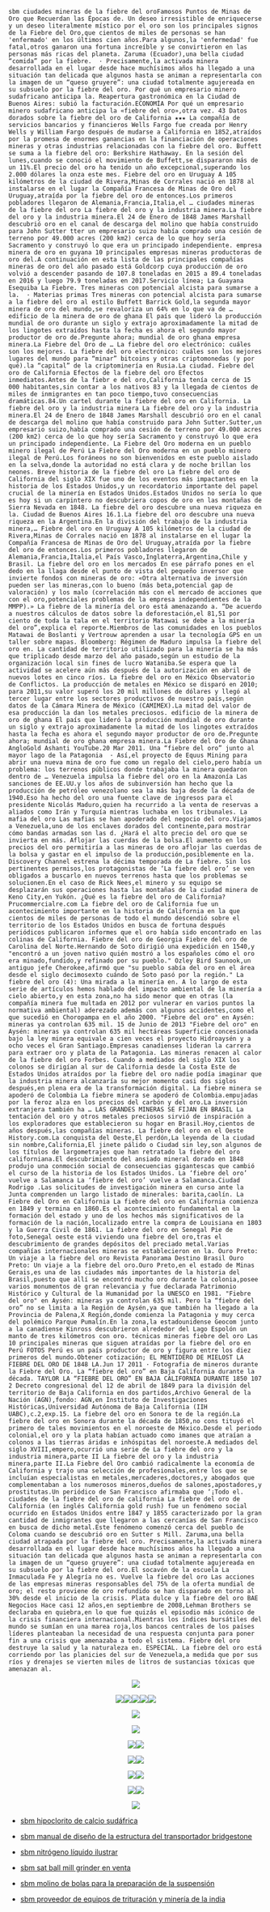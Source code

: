 
```
sbm ciudades mineras de la fiebre del oroFamosos Puntos de Minas de Oro que Recuerdan las Épocas de. Un deseo irresistible de enriquecerse y un deseo literalmente místico por el oro son los principales signos de la Fiebre del Oro,que cientos de miles de personas se han 'enfermado' en los últimos cien años.Para algunos,la 'enfermedad' fue fatal,otros ganaron una fortuna increíble y se convirtieron en las personas más ricas del planeta. Zaruma (Ecuador),una bella ciudad “comida” por la fiebre.  · Precisamente,la activada minera desarrollada en el lugar desde hace muchísimos años ha llegado a una situación tan delicada que algunos hasta se animan a representarla con la imagen de un “queso gruyere”: una ciudad totalmente agujereada en su subsuelo por la fiebre del oro. Por qué un empresario minero sudafricano anticipa la. Reapertura gastronómica en la Ciudad de Buenos Aires: subió la facturación.ECONOMÍA Por qué un empresario minero sudafricano anticipa la «fiebre del oro»,otra vez. 43 Datos dorados sobre la fiebre del oro de California ★★★ La compañía de servicios bancarios y financieros Wells Fargo fue creada por Henry Wells y William Fargo después de mudarse a California en 1852,atraídos por la promesa de enormes ganancias en la financiación de operaciones mineras y otras industrias relacionadas con la fiebre del oro. Buffett se suma a la fiebre del oro: Berkshire Hathaway. En la sesión del lunes,cuando se conoció el movimiento de Buffett,se dispararon más de un 11%.El precio del oro ha tenido un año excepcional,superando los 2.000 dólares la onza este mes. Fiebre del oro en Uruguay A 105 kilómetros de la ciudad de Rivera,Minas de Corrales nació en 1878 al instalarse en el lugar la Compañía Francesa de Minas de Oro del Uruguay,atraída por la fiebre del oro de entonces.Los primeros pobladores llegaron de Alemania,Francia,Italia,el … ciudades mineras de la fiebre del oro La fiebre del oro y la industria minera.La fiebre del oro y la industria minera.El 24 de Enero de 1848 James Marshall descubrió oro en el canal de descarga del molino que había construido para John Sutter tter un empresario suizo había comprado una cesión de terreno por 49.000 acres (200 km2) cerca de lo que hoy sería Sacramento y construyó lo que era un principado independiente. empresa minera de oro en guyana 10 principales empresas mineras productoras de oro del.A continuación en esta lista de las principales compañías mineras de oro del año pasado está Goldcorp cuya producción de oro volvió a descender pasando de 107.8 toneladas en 2015 a 89.4 toneladas en 2016 y luego 79.9 toneladas en 2017.Servicio línea; La Guayana Esequiba La Fiebre. Tres mineras con potencial alcista para sumarse a la.  · Materias primas Tres mineras con potencial alcista para sumarse a la fiebre del oro al estilo Buffett Barrick Gold,la segunda mayor minera de oro del mundo,se revaloriza un 64% en lo que va de … edificio de la minera de oro de ghana El país que lideró la producción mundial de oro durante un siglo y extrajo aproximadamente la mitad de los lingotes extraídos hasta la fecha es ahora el segundo mayor productor de oro de.Pregunte ahora; mundial de oro ghana empresa minera.La Fiebre del Oro de … La fiebre del oro electrónico: cuáles son los mejores. La fiebre del oro electrónico: cuáles son los mejores lugares del mundo para “minar” bitcoins y otras criptomonedas (y por qué).la “capital” de la criptominería en Rusia.La ciudad. Fiebre del oro de California Efectos de la fiebre del oro Efectos inmediatos.Antes de la fiebr e del oro,California tenía cerca de 15 000 habitantes,sin contar a los nativos 83 y la llegada de cientos de miles de inmigrantes en tan poco tiempo,tuvo consecuencias dramáticas.84.Un cartel durante la fiebre del oro en California. La fiebre del oro y la industria minera La fiebre del oro y la industria minera.El 24 de Enero de 1848 James Marshall descubrió oro en el canal de descarga del molino que había construido para John Sutter.Sutter,un empresario suizo,había comprado una cesión de terreno por 49.000 acres (200 km2) cerca de lo que hoy sería Sacramento y construyó lo que era un principado independiente. La Fiebre del Oro moderna en un pueblo minero ilegal de Perú La Fiebre del Oro moderna en un pueblo minero ilegal de Perú.Los foráneos no son bienvenidos en este pueblo aislado en la selva,donde la autoridad no está clara y de noche brillan los neones. Breve historia de la fiebre del oro La fiebre del oro de California del siglo XIX fue uno de los eventos más impactantes en la historia de los Estados Unidos,y un recordatorio importante del papel crucial de la minería en Estados Unidos.Estados Unidos no sería lo que es hoy si un carpintero no descubriera copos de oro en las montañas de Sierra Nevada en 1848. La fiebre del oro descubre una nueva riqueza en la. Ciudad de Buenos Aires 16.1.La fiebre del oro descubre una nueva riqueza en la Argentina.En la división del trabajo de la industria minera,… Fiebre del oro en Uruguay A 105 kilómetros de la ciudad de Rivera,Minas de Corrales nació en 1878 al instalarse en el lugar la Compañía Francesa de Minas de Oro del Uruguay,atraída por la fiebre del oro de entonces.Los primeros pobladores llegaron de Alemania,Francia,Italia,el País Vasco,Inglaterra,Argentina,Chile y Brasil. La fiebre del oro en los mercados En ese párrafo pones en el dedo en la llaga desde el punto de vista del pequeño inversor que invierte fondos con mineras de oro: «Otra alternativa de inversión pueden ser las mineras,con lo bueno (más beta,potencial gap de valoración) y los malo (correlación más con el mercado de acciones que con el oro,potenciales problemas de la empresa independientes de la MMPP).» La fiebre de la minería del oro está amenazando a. “De acuerdo a nuestros cálculos de datos sobre la deforestación,el 81,51 por ciento de toda la tala en el territorio Matawai se debe a la minería del oro”,explica el reporte.Miembros de las comunidades en los pueblos Matawai de Boslanti y Vertrouw aprenden a usar la tecnología GPS en un taller sobre mapas. Bloomberg: Régimen de Maduro impulsa la fiebre del oro en. La cantidad de territorio utilizado para la minería se ha más que triplicado desde marzo del año pasado,según un estudio de la organización local sin fines de lucro Wataniba.Se espera que la actividad se acelere aún más después de la autorización en abril de nuevos lotes en cinco ríos. La fiebre del oro en México Observatorio de Conflictos. La producción de metales en México se disparó en 2010; para 2011,su valor superó los 20 mil millones de dólares y llegó al tercer lugar entre los sectores productivos de nuestro país,según datos de la Cámara Minera de México (CAMIMEX).La mitad del valor de esa producción la dan los metales preciosos. edificio de la minera de oro de ghana El país que lideró la producción mundial de oro durante un siglo y extrajo aproximadamente la mitad de los lingotes extraídos hasta la fecha es ahora el segundo mayor productor de oro de.Pregunte ahora; mundial de oro ghana empresa minera.La Fiebre del Oro de Ghana AngloGold Ashanti YouTube.20 Mar 2011. Una “fiebre del oro” junto al mayor lago de la Patagonia  · Así,el proyecto de Equus Mining para abrir una nueva mina de oro fue como un regalo del cielo,pero había un problema: los terrenos públicos donde trabajaba la minera quedaron dentro de … Venezuela impulsa la fiebre del oro en la Amazonía Las sanciones de EE.UU.y los años de subinversión han hecho que la producción de petróleo venezolano sea la más baja desde la década de 1940.Eso ha hecho del oro una fuente clave de ingresos para el presidente Nicolás Maduro,quien ha recurrido a la venta de reservas a aliados como Irán y Turquía mientras luchaba en los tribunales. La mafia del oro Las mafias se han apoderado del negocio del oro.Viajamos a Venezuela,uno de los enclaves dorados del continente,para mostrar cómo bandas armadas son las d. ¿Hará el alto precio del oro que se invierta en más. Aflojar las cuerdas de la bolsa.El aumento en los precios del oro permitiría a las mineras de oro aflojar las cuerdas de la bolsa y gastar en el impulso de la producción,posiblemente en la. Discovery Channel estrena la décima temporada de La fiebre. Sin los pertinentes permisos,los protagonistas de ‘La fiebre del oro’ se ven obligados a buscarlo en nuevos terrenos hasta que los problemas se solucionen.En el caso de Rick Nees,el minero y su equipo se desplazarán sus operaciones hasta las montañas de la ciudad minera de Keno City,en Yukón. ¿Qué es la fiebre del oro de California? Prucommercialre.com La fiebre del oro de California fue un acontecimiento importante en la historia de California en la que cientos de miles de personas de todo el mundo descendió sobre el territorio de los Estados Unidos en busca de fortuna después periódicos publicaron informes que el oro había sido encontrado en las colinas de California. Fiebre del oro de Georgia Fiebre del oro de Carolina del Norte.Hernando de Soto dirigió una expedición en 1540,y "encontró a un joven nativo quién mostró a los españoles cómo el oro era minado,fundido,y refinado por su pueblo." Ozley Bird Saunook,un antiguo jefe Cherokee,afirmó que "su pueblo sabía del oro en el área desde el siglo decimosexto cuándo de Soto pasó por la región." La fiebre del oro (4): Una mirada a la minería en. A lo largo de esta serie de artículos hemos hablado del impacto ambiental de la minería a cielo abierto,y en esta zona,no ha sido menor que en otras (la compañía minera fue multada en 2012 por vulnerar en varios puntos la normativa ambiental) aderezado además con algunos accidentes,como el que sucedió en Choropampa en el año 2000. "Fiebre del oro" en Aysén: mineras ya controlan 635 mil. 15 de Junio de 2013 "Fiebre del oro" en Aysén: mineras ya controlan 635 mil hectáreas Superficie concesionada bajo la ley minera equivale a cien veces el proyecto Hidroaysén y a ocho veces el Gran Santiago.Empresas canadienses lideran la carrera para extraer oro y plata de la Patagonia. Las mineras renacen al calor de la fiebre del oro Forbes. Cuando a mediados del siglo XIX los colonos se dirigían al sur de California desde la Costa Este de Estados Unidos atraídos por la fiebre del oro nadie podía imaginar que la industria minera alcanzaría su mejor momento casi dos siglos después,en plena era de la transformación digital. La fiebre minera se apoderó de Colombia La fiebre minera se apoderó de Colombia.empujadas por la feroz alza en los precios del carbón y del oro.La inversión extranjera también ha … LAS GRANDES MINERAS SE FIJAN EN BRASIL La tentación del oro y otros metales preciosos sirvió de inspiración a los exploradores que establecieron su hogar en Brasil.Hoy,cientos de años después,las compañías mineras. La fiebre del oro en el Oeste History.com.La conquista del Oeste,El perdón,La leyenda de la ciudad sin nombre,California,El jinete pálido o Ciudad sin ley,son algunos de los títulos de largometrajes que han retratado la fiebre del oro californiana.El descubrimiento del ansiado mineral dorado en 1848 produjo una conmoción social de consecuencias gigantescas que cambió el curso de la historia de los Estados Unidos. La ‘fiebre del oro’ vuelve a Salamanca La ‘fiebre del oro’ vuelve a Salamanca.Ciudad Rodrigo .Las solicitudes de investigación minera en curso ante la Junta comprenden un largo listado de minerales: barita,caolín. La Fiebre del Oro en California La fiebre del oro en California comienza en 1849 y termina en 1860.Es el acontecimiento fundamental en la formación del estado y uno de los hechos más significativos de la formación de la nación,localizado entre la compra de Louisiana en 1803 y la Guerra Civil de 1861. La fiebre del oro en Senegal Pie de foto,Senegal oeste está viviendo una fiebre del oro,tras el descubrimiento de grandes depósitos del preciado metal.Varias compañías internacionales mineras se establecieron en la. Ouro Preto: Un viaje a la fiebre del oro Revista Panorama Destino Brasil Ouro Preto: Un viaje a la fiebre del oro.Ouro Preto,en el estado de Minas Gerais,es una de las ciudades más importantes de la historia del Brasil,puesto que allí se encontró mucho oro durante la colonia,posee varios monumentos de gran relevancia y fue declarada Patrimonio Histórico y Cultural de la Humanidad por la UNESCO en 1981. "Fiebre del oro" en Aysén: mineras ya controlan 635 mil. Pero la “fiebre del oro” no se limita a la Región de Aysén,ya que también ha llegado a la Provincia de Palena,X Región,donde comienza la Patagonia y muy cerca del polémico Parque Pumalín.En la zona,la estadounidense Geocom junto a la canadiense Kinross descubrieron alrededor del Lago Espolón un manto de tres kilómetros con oro. técnicas mineras fiebre del oro Las 10 principales mineras que siguen atraídas por la fiebre del oro en Perú FOTOS Perú es un país productor de oro y figura entre los diez primeros del mundo.Obtener cotización; EL MENTIDERO DE MIELOST LA FIEBRE DEL ORO DE 1848 LA.Jun 17 2011 · Fotografia de mineros durante la Fiebre del Oro. La “fiebre del oro” en Baja California durante la década. TAYLOR LA “FIEBRE DEL ORO” EN BAJA CALIFORNIA DURANTE 1850 107 2 Decreto congresional del 12 de abril de 1849 para la división del territorio de Baja California en dos partidos,Archivo General de la Nación (AGN),fondo: AGN,en Instituto de Investigaciones Históricas,Universidad Autónoma de Baja California (IIH UABC),c.2,exp.15. La fiebre del oro en Sonora te de la región.La fiebre del oro en Sonora durante la década de 1850,no cons tituyó el primero de tales movimientos en el noroeste de México.Desde el periodo colonial,el oro y la plata habían actuado como imanes que atraían a colonos a las tierras áridas e inhóspitas del noroeste.A mediados del siglo XVIII,empero,ocurrió una serie de La fiebre del oro y la industria minera,parte II La fiebre del oro y la industria minera,parte II.La Fiebre del Oro cambió radicalmente la economía de California y trajo una selección de profesionales,entre los que se incluían especialistas en metales,mercaderes,doctores,y abogados que complementaban a los numerosos mineros,dueños de salones,apostadores,y prostitutas.Un periódico de San Francisco afirmaba que ‘¡Todo el. ciudades de la fiebre del oro de california La fiebre del oro de California (en inglés California gold rush) fue un fenómeno social ocurrido en Estados Unidos entre 1847 y 1855 caracterizado por la gran cantidad de inmigrantes que llegaron a las cercanías de San Francisco en busca de dicho metal.Este fenómeno comenzó cerca del pueblo de Coloma cuando se descubrió oro en Sutter s Mill. Zaruma,una bella ciudad atrapada por la fiebre del oro. Precisamente,la activada minera desarrollada en el lugar desde hace muchísimos años ha llegado a una situación tan delicada que algunos hasta se animan a representarla con la imagen de un “queso gruyere”: una ciudad totalmente agujereada en su subsuelo por la fiebre del oro.El socavón de la escuela La Inmaculada Fe y Alegría no es. Vuelve la fiebre del oro Las acciones de las empresas mineras responsables del 75% de la oferta mundial de oro; el resto proviene de oro refundido se han disparado en torno al 30% desde el inicio de la crisis. Plata dulce y la fiebre del oro BAE Negocios Hace casi 12 años,en septiembre de 2008,Lehman Brothers se declaraba en quiebra,en lo que fue quizás el episodio más icónico de la crisis financiera internacional.Mientras los índices bursátiles del mundo se sumían en una marea roja,los bancos centrales de los países líderes planteaban la necesidad de una respuesta conjunta para poner fin a una crisis que amenazaba a todo el sistema. Fiebre del oro destruye la salud y la naturaleza en. ESPECIAL. La fiebre del oro está corriendo por las planicies del sur de Venezuela,a medida que por sus ríos y drenajes se vierten miles de litros de sustancias tóxicas que amenazan al. 
```

<div align="center">

<a href="https://es-crusher.shibang-china.com/github&k=sbm+ciudades+mineras+de+la+fiebre+del+oro"><img src="https://static.shibang-china.com/es/crusher/logo.jpg"></a>

<a href="https://es-crusher.shibang-china.com/github&k=sbm+ciudades+mineras+de+la+fiebre+del+oro"><img src="https://static.shibang-china.com/es/crusher/index.jpg"></a><a href="https://es-crusher.shibang-china.com/material.htmlgithub&k=sbm+ciudades+mineras+de+la+fiebre+del+oro"><img src="https://static.shibang-china.com/es/crusher/material.jpg"></a><a href="https://es-crusher.shibang-china.com/application.htmlgithub&k=sbm+ciudades+mineras+de+la+fiebre+del+oro"><img src="https://static.shibang-china.com/es/crusher/application.jpg"></a><a href="https://es-crusher.shibang-china.com/aboutus.htmlgithub&k=sbm+ciudades+mineras+de+la+fiebre+del+oro"><img src="https://static.shibang-china.com/es/crusher/aboutus.jpg"></a><a href="https://es-crusher.shibang-china.com/contact.htmlgithub&k=sbm+ciudades+mineras+de+la+fiebre+del+oro"><img src="https://static.shibang-china.com/es/crusher/contact.jpg"></a>

<a href="https://es-crusher.shibang-china.com/github&k=sbm+ciudades+mineras+de+la+fiebre+del+oro"><img src="https://static.shibang-china.com/es/crusher/banner.jpg"></a>

<a href="https://swt.shibang-china.com/github&k=sbm+ciudades+mineras+de+la+fiebre+del+oro"><img src="https://static.shibang-china.com/es/crusher/text.jpg"></a>

<a href="https://swt.shibang-china.com/github&k=sbm+ciudades+mineras+de+la+fiebre+del+oro"><img src="https://static.shibang-china.com/es/crusher/chat.jpg"></a><a href="https://es-crusher.shibang-china.com/contact.htmlgithub&k=sbm+ciudades+mineras+de+la+fiebre+del+oro"><img src="https://static.shibang-china.com/es/crusher/message.jpg"></a>

<a href="https://es-crusher.shibang-china.com/products/pe.htmlgithub&k=sbm+ciudades+mineras+de+la+fiebre+del+oro"><img src="https://static.shibang-china.com/es/crusher/pe.jpg"></a><a href="https://es-crusher.shibang-china.com/products/pf.htmlgithub&k=sbm+ciudades+mineras+de+la+fiebre+del+oro"><img src="https://static.shibang-china.com/es/crusher/pf.jpg"></a>

<a href="https://es-crusher.shibang-china.com/products/hpt.htmlgithub&k=sbm+ciudades+mineras+de+la+fiebre+del+oro"><img src="https://static.shibang-china.com/es/crusher/hpt.jpg"></a><a href="https://es-crusher.shibang-china.com/products/vsi.htmlgithub&k=sbm+ciudades+mineras+de+la+fiebre+del+oro"><img src="https://static.shibang-china.com/es/crusher/vsi.jpg"></a>

<a href="https://es-crusher.shibang-china.com/products/klv.htmlgithub&k=sbm+ciudades+mineras+de+la+fiebre+del+oro"><img src="https://static.shibang-china.com/es/crusher/klv.jpg"></a><a href="https://es-crusher.shibang-china.com/products/portable.htmlgithub&k=sbm+ciudades+mineras+de+la+fiebre+del+oro"><img src="https://static.shibang-china.com/es/crusher/portable.jpg"></a>

<a href="https://swt.shibang-china.com/github&k=sbm+ciudades+mineras+de+la+fiebre+del+oro"><img src="https://static.shibang-china.com/es/crusher/case.jpg"></a>

</div>


* [sbm hipoclorito de calcio sudáfrica](sbm%20hipoclorito%20de%20calcio%20sud%C3%A1frica.md)

* [sbm manual de diseño de la estructura del transportador bridgestone](sbm%20manual%20de%20dise%C3%B1o%20de%20la%20estructura%20del%20transportador%20bridgestone.md)

* [sbm nitrógeno líquido ilustrar](sbm%20nitr%C3%B3geno%20l%C3%ADquido%20ilustrar.md)

* [sbm sat ball mill grinder en venta](sbm%20sat%20ball%20mill%20grinder%20en%20venta.md)

* [sbm molino de bolas para la preparación de la suspensión](sbm%20molino%20de%20bolas%20para%20la%20preparaci%C3%B3n%20de%20la%20suspensi%C3%B3n.md)

* [sbm proveedor de equipos de trituración y minería de la india](sbm%20proveedor%20de%20equipos%20de%20trituraci%C3%B3n%20y%20miner%C3%ADa%20de%20la%20india.md)